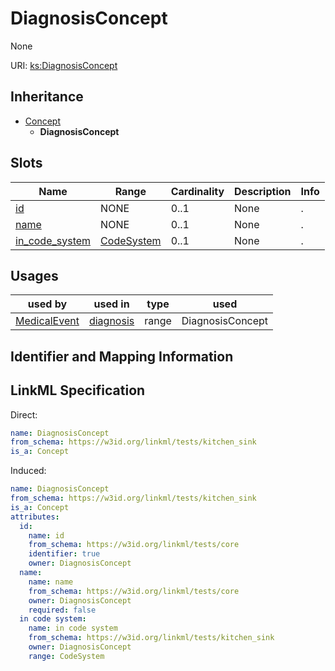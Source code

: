 # DiagnosisConcept

None

URI: [ks:DiagnosisConcept](https://w3id.org/linkml/tests/kitchen_sink/DiagnosisConcept)




## Inheritance

* [Concept](Concept.md)
    * **DiagnosisConcept**




## Slots

| Name | Range | Cardinality | Description  | Info |
| ---  | --- | --- | --- | --- |
| [id](id.md) | NONE | 0..1 | None  | . |
| [name](name.md) | NONE | 0..1 | None  | . |
| [in_code_system](in_code_system.md) | [CodeSystem](CodeSystem.md) | 0..1 | None  | . |


## Usages


| used by | used in | type | used |
| ---  | --- | --- | --- |
| [MedicalEvent](MedicalEvent.md) | [diagnosis](diagnosis.md) | range | DiagnosisConcept |



## Identifier and Mapping Information






## LinkML Specification

<!-- TODO: investigate https://stackoverflow.com/questions/37606292/how-to-create-tabbed-code-blocks-in-mkdocs-or-sphinx -->

Direct:

```yaml
name: DiagnosisConcept
from_schema: https://w3id.org/linkml/tests/kitchen_sink
is_a: Concept

```

Induced:

```yaml
name: DiagnosisConcept
from_schema: https://w3id.org/linkml/tests/kitchen_sink
is_a: Concept
attributes:
  id:
    name: id
    from_schema: https://w3id.org/linkml/tests/core
    identifier: true
    owner: DiagnosisConcept
  name:
    name: name
    from_schema: https://w3id.org/linkml/tests/core
    owner: DiagnosisConcept
    required: false
  in code system:
    name: in code system
    from_schema: https://w3id.org/linkml/tests/kitchen_sink
    owner: DiagnosisConcept
    range: CodeSystem

```